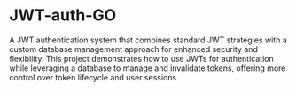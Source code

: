 # JWT-auth-GO
 A JWT authentication system that combines standard JWT strategies with a custom database management approach for enhanced security and flexibility. This project demonstrates how to use JWTs for authentication while leveraging a database to manage and invalidate tokens, offering more control over token lifecycle and user sessions.
